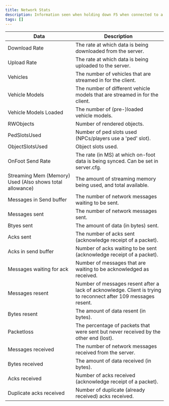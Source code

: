 ```yaml
---
title: Network Stats
description: Information seen when holding down F5 when connected to a server.
tags: []
---
```


| Data                                                     | **Description**                                                                                                 |
| -------------------------------------------------------- | --------------------------------------------------------------------------------------------------------------- |
| Download Rate                                            | The rate at which data is being downloaded from the server.                                                     |
| Upload Rate                                              | The rate at which data is being uploaded to the server.                                                         |
| Vehicles                                                 | The number of vehicles that are streamed in for the client.                                                     |
| Vehicle Models                                           | The number of different vehicle models that are streamed in for the client.                                     |
| Vehicle Models Loaded                                    | The number of (pre-)loaded vehicle models.                                                                      |
| RWObjects                                                | Number of rendered objects.                                                                                     |
| PedSlotsUsed                                             | Number of ped slots used (NPCs/players use a 'ped' slot).                                                       |
| ObjectSlotsUsed                                          | Object slots used.                                                                                              |
| OnFoot Send Rate                                         | The rate (in MS) at which on-foot data is being synced. Can be set in server.cfg.                               |
| Streaming Mem (Memory) Used (Also shows total allowance) | The amount of streaming memory being used, and total available.                                                 |
| Messages in Send buffer                                  | The number of network messages waiting to be sent.                                                              |
| Messages sent                                            | The number of network messages sent.                                                                            |
| Btyes sent                                               | The amount of data (in bytes) sent.                                                                             |
| Acks sent                                                | The number of acks sent (acknowledge receipt of a packet).                                                      |
| Acks in send buffer                                      | Number of acks waiting to be sent (acknowledge receipt of a packet).                                            |
| Messages waiting for ack                                 | Number of messages that are waiting to be acknowledged as received.                                             |
| Messages resent                                          | Number of messages resent after a lack of acknowledge. Client is trying to reconnect after 109 messages resent. |
| Bytes resent                                             | The amount of data resent (in bytes).                                                                           |
| Packetloss                                               | The percentage of packets that were sent but never received by the other end (lost).                            |
| Messages received                                        | The number of network messages received from the server.                                                        |
| Bytes received                                           | The amount of data received (in bytes).                                                                         |
| Acks received                                            | Number of acks received (acknowledge receipt of a packet).                                                      |
| Duplicate acks received                                  | Number of duplicate (already received) acks received.                                                           |
